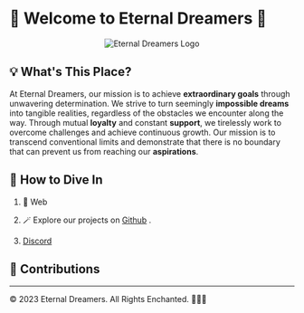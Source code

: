 # 🌟 Welcome to Eternal Dreamers 🚀

<p align="center">
  <img src="https://avatars.githubusercontent.com/u/109640839?s=400&u=98c48e58ecb05b393b03a149b95a66c9179e5d31&v=4" alt="Eternal Dreamers Logo">
</p>

## 💡 What's This Place?

At Eternal Dreamers, our mission is to achieve **extraordinary goals** through unwavering determination. We strive to turn seemingly **impossible dreams** into tangible realities, regardless of the obstacles we encounter along the way. Through mutual **loyalty** and constant **support**, we tirelessly work to overcome challenges and achieve continuous growth. Our mission is to transcend conventional limits and demonstrate that there is no boundary that can prevent us from reaching our **aspirations**.


## 💫 How to Dive In

1. 🎩 Web

2. 🪄 Explore our projects on [Github](https://github.com/orgs/eternaldreamers/repositories) .

3. [Discord](https://discord.gg/7e2utqW2)

## 🧙 Contributions

---

© 2023 Eternal Dreamers. All Rights Enchanted. 🌟🌌🚀
